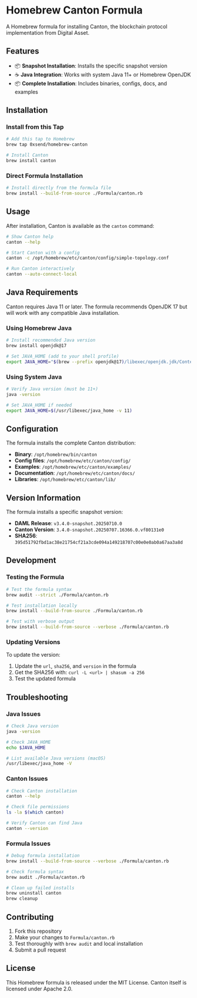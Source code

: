 # Homebrew Canton Formula

A Homebrew formula for installing Canton, the blockchain protocol implementation from Digital Asset.

## Features

- 📦 **Snapshot Installation**: Installs the specific snapshot version
- ☕ **Java Integration**: Works with system Java 11+ or Homebrew OpenJDK
- 📦 **Complete Installation**: Includes binaries, configs, docs, and examples

## Installation

### Install from this Tap

```bash
# Add this tap to Homebrew
brew tap 0xsend/homebrew-canton

# Install Canton
brew install canton
```

### Direct Formula Installation

```bash
# Install directly from the formula file
brew install --build-from-source ./Formula/canton.rb
```

## Usage

After installation, Canton is available as the `canton` command:

```bash
# Show Canton help
canton --help

# Start Canton with a config
canton -c /opt/homebrew/etc/canton/config/simple-topology.conf

# Run Canton interactively
canton --auto-connect-local
```

## Java Requirements

Canton requires Java 11 or later. The formula recommends OpenJDK 17 but will work with any compatible Java installation.

### Using Homebrew Java

```bash
# Install recommended Java version
brew install openjdk@17

# Set JAVA_HOME (add to your shell profile)
export JAVA_HOME="$(brew --prefix openjdk@17)/libexec/openjdk.jdk/Contents/Home"
```

### Using System Java

```bash
# Verify Java version (must be 11+)
java -version

# Set JAVA_HOME if needed
export JAVA_HOME=$(/usr/libexec/java_home -v 11)
```

## Configuration

The formula installs the complete Canton distribution:

- **Binary**: `/opt/homebrew/bin/canton`
- **Config files**: `/opt/homebrew/etc/canton/config/`
- **Examples**: `/opt/homebrew/etc/canton/examples/`
- **Documentation**: `/opt/homebrew/etc/canton/docs/`
- **Libraries**: `/opt/homebrew/etc/canton/lib/`

## Version Information

The formula installs a specific snapshot version:

- **DAML Release**: `v3.4.0-snapshot.20250710.0`
- **Canton Version**: `3.4.0-snapshot.20250707.16366.0.vf80131e0`
- **SHA256**: `395d51792fbd1ac38e21754cf21a3cde094a149218707c00e0e0ab0a67aa3a8d`

## Development

### Testing the Formula

```bash
# Test the formula syntax
brew audit --strict ./Formula/canton.rb

# Test installation locally
brew install --build-from-source ./Formula/canton.rb

# Test with verbose output
brew install --build-from-source --verbose ./Formula/canton.rb
```

### Updating Versions

To update the version:

1. Update the `url`, `sha256`, and `version` in the formula
2. Get the SHA256 with: `curl -L <url> | shasum -a 256`
3. Test the updated formula

## Troubleshooting

### Java Issues

```bash
# Check Java version
java -version

# Check JAVA_HOME
echo $JAVA_HOME

# List available Java versions (macOS)
/usr/libexec/java_home -V
```

### Canton Issues

```bash
# Check Canton installation
canton --help

# Check file permissions
ls -la $(which canton)

# Verify Canton can find Java
canton --version
```

### Formula Issues

```bash
# Debug formula installation
brew install --build-from-source --verbose ./Formula/canton.rb

# Check formula syntax
brew audit ./Formula/canton.rb

# Clean up failed installs
brew uninstall canton
brew cleanup
```

## Contributing

1. Fork this repository
2. Make your changes to `Formula/canton.rb`
3. Test thoroughly with `brew audit` and local installation
4. Submit a pull request

## License

This Homebrew formula is released under the MIT License. Canton itself is licensed under Apache 2.0.
